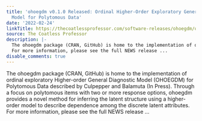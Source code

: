```yaml
---
title: 'ohoegdm v0.1.0 Released: Ordinal Higher-Order Exploratory General Diagnostic
  Model for Polytomous Data'
date: '2022-02-24'
linkTitle: https://thecoatlessprofessor.com/software-releases/ohoegdm/ohoegdm-v0.1.0-released-ordinal-higher-order-exploratory-general-diagnostic-model-for-polytomous-data/
source: The Coatless Professor
description: |-
  The ohoegdm package (CRAN, GitHub) is home to the implementation of ordinal exploratory Higher-order General Diagnostic Model (OHOEGDM) for Polytomous Data described by Culpepper and Balamuta (In Press). Through a focus on polytomous items with two or more response options, ohoegdm provides a novel method for inferring the latent structure using a higher-order model to describe dependence among the discrete latent attributes.
  For more information, please see the full NEWS release ...
disable_comments: true
---
```

The ohoegdm package (CRAN, GitHub) is home to the implementation of ordinal exploratory Higher-order General Diagnostic Model (OHOEGDM) for Polytomous Data described by Culpepper and Balamuta (In Press). Through a focus on polytomous items with two or more response options, ohoegdm provides a novel method for inferring the latent structure using a higher-order model to describe dependence among the discrete latent attributes.
For more information, please see the full NEWS release ...